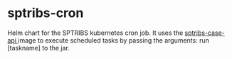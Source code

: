 # sptribs-cron
Helm chart for the SPTRIBS kubernetes cron job. 
It uses the [sptribs-case-api ](https://www.github.com/hmcts/sptribs-case-api) image to execute scheduled tasks by passing the arguments: run [taskname] to the jar.
